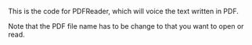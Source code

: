 This is the code for PDFReader, which will voice the text written in PDF.

Note that the PDF file name has to be change to that you want to open or read.
